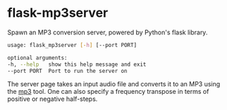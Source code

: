 # flask-mp3server

Spawn an MP3 conversion server, powered by Python's flask library.

```bash
usage: flask_mp3server [-h] [--port PORT]

optional arguments:
-h, --help   show this help message and exit
--port PORT  Port to run the server on
```

The server page takes an input audio file and converts it to an MP3 using the [mp3](../bash/mp3.md) tool. One can also specify a frequency transpose in terms of positive or negative half-steps.


